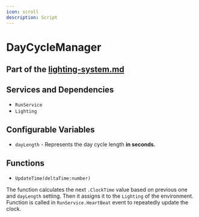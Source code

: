 ```yaml
---
icon: scroll
description: Script
---
```


# DayCycleManager

## Part of the  [lighting-system.md](../../../systems/systems/environment/lighting-system.md "mention")

## Services and Dependencies

* `RunService`
* `Lighting`

## Configurable Variables

* `dayLength` - Represents the day cycle length **in seconds.**

## Functions

* `UpdateTime(deltaTime:number)`

The function calculates the next `.ClockTime` value based on previous one and `dayLength` setting. Then it assigns it to the `Lighting` of the environment. Function is called in `RunService.HeartBeat` event  to repeatedly update the clock.
